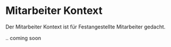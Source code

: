 # Mitarbeiter Kontext 

Der Mitarbeiter Kontext ist für Festangestellte Mitarbeiter gedacht.

.. coming soon

